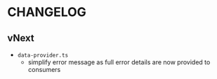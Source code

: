 # CHANGELOG

## vNext

- `data-provider.ts`
    - simplify error message as full error details are now provided to consumers